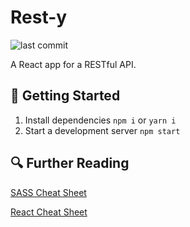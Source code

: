 # Rest-y

![last commit](https://img.shields.io/github/last-commit/CullenSharp/resty)

A React app for a RESTful API.

## 🚀 Getting Started

1. Install dependencies `npm i` or `yarn i`
2. Start a development server `npm start`

## 🔍 Further Reading

[SASS Cheat Sheet](https://devhints.io/sass)

[React Cheat Sheet](https://devhints.io/react)
